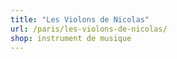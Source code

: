 ```yaml
---
title: "Les Violons de Nicolas"
url: /paris/les-violons-de-nicolas/
shop: instrument de musique
---
```

